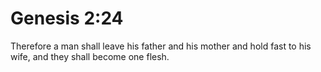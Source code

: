 # Genesis 2:24

Therefore a man shall leave his father and his mother and hold fast to his wife, and they shall become one flesh.
